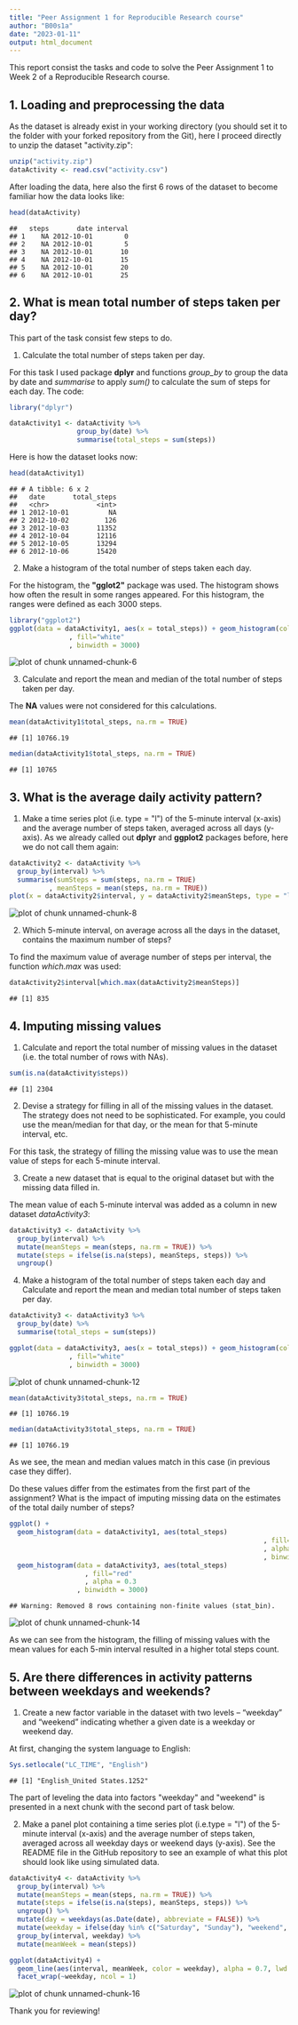 ```yaml
---
title: "Peer Assignment 1 for Reproducible Research course"
author: "B00s1a"
date: "2023-01-11"
output: html_document
---
```


This report consist the tasks and code to solve the Peer Assignment 1 to Week 2 of a Reproducible Research course. 



## 1. Loading and preprocessing the data

As the dataset is already exist in your working directory (you should set it to the folder with your forked repository from the Git), here I proceed directly to unzip the dataset "activity.zip":


```r
unzip("activity.zip")
dataActivity <- read.csv("activity.csv")
```

After loading the data, here also the first 6 rows of the dataset to become familiar how the data looks like:


```r
head(dataActivity)
```

```
##   steps       date interval
## 1    NA 2012-10-01        0
## 2    NA 2012-10-01        5
## 3    NA 2012-10-01       10
## 4    NA 2012-10-01       15
## 5    NA 2012-10-01       20
## 6    NA 2012-10-01       25
```

## 2. What is mean total number of steps taken per day?

This part of the task consist few steps to do.

1. Calculate the total number of steps taken per day.

For this task I used package **dplyr** and functions *group_by* to group the data by date and *summarise* to apply *sum()* to calculate the sum of steps for each day. The code: 

```r
library("dplyr")
```

```r
dataActivity1 <- dataActivity %>%
                 group_by(date) %>%
                 summarise(total_steps = sum(steps))
```

Here is how the dataset looks now:


```r
head(dataActivity1)
```

```
## # A tibble: 6 x 2
##   date       total_steps
##   <chr>            <int>
## 1 2012-10-01          NA
## 2 2012-10-02         126
## 3 2012-10-03       11352
## 4 2012-10-04       12116
## 5 2012-10-05       13294
## 6 2012-10-06       15420
```

2. Make a histogram of the total number of steps taken each day.

For the histogram, the **"gglot2"** package was used. The histogram shows how often the result in some ranges appeared. For this histogram, the ranges were defined as each 3000 steps.


```r
library("ggplot2")
ggplot(data = dataActivity1, aes(x = total_steps)) + geom_histogram(color="black"
               , fill="white"
               , binwidth = 3000)
```

![plot of chunk unnamed-chunk-6](figure/unnamed-chunk-6-1.png)

3. Calculate and report the mean and median of the total number of steps taken per day.

The **NA** values were not considered for this calculations.


```r
mean(dataActivity1$total_steps, na.rm = TRUE)
```

```
## [1] 10766.19
```

```r
median(dataActivity1$total_steps, na.rm = TRUE)
```

```
## [1] 10765
```

## 3. What is the average daily activity pattern?

1. Make a time series plot (i.e. type = "l") of the 5-minute interval (x-axis) and the average number of steps taken, averaged across all days (y-axis). As we already called out **dplyr** and **ggplot2** packages before, here we do not call them again:


```r
dataActivity2 <- dataActivity %>%
  group_by(interval) %>%
  summarise(sumSteps = sum(steps, na.rm = TRUE)
          , meanSteps = mean(steps, na.rm = TRUE))
plot(x = dataActivity2$interval, y = dataActivity2$meanSteps, type = "l")
```

![plot of chunk unnamed-chunk-8](figure/unnamed-chunk-8-1.png)


2. Which 5-minute interval, on average across all the days in the dataset, contains the maximum number of steps?

To find the maximum value of average number of steps per interval, the function *which.max* was used:


```r
dataActivity2$interval[which.max(dataActivity2$meanSteps)]
```

```
## [1] 835
```

## 4. Imputing missing values

1. Calculate and report the total number of missing values in the dataset (i.e. the total number of rows with NAs).


```r
sum(is.na(dataActivity$steps))
```

```
## [1] 2304
```

2. Devise a strategy for filling in all of the missing values in the dataset. The strategy does not need to be sophisticated. For example, you could use the mean/median for that day, or the mean for that 5-minute interval, etc.

For this task, the strategy of filling the missing value was to use the mean value of steps for each 5-minute interval. 

3. Create a new dataset that is equal to the original dataset but with the missing data filled in.

The mean value of each 5-minute interval was added as a column in new dataset *dataActivity3*:


```r
dataActivity3 <- dataActivity %>%
  group_by(interval) %>%
  mutate(meanSteps = mean(steps, na.rm = TRUE)) %>%
  mutate(steps = ifelse(is.na(steps), meanSteps, steps)) %>%
  ungroup()
```

4. Make a histogram of the total number of steps taken each day and Calculate and report the mean and median total number of steps taken per day. 


```r
dataActivity3 <- dataActivity3 %>%
  group_by(date) %>%
  summarise(total_steps = sum(steps))

ggplot(data = dataActivity3, aes(x = total_steps)) + geom_histogram(color="black"
               , fill="white"
               , binwidth = 3000)
```

![plot of chunk unnamed-chunk-12](figure/unnamed-chunk-12-1.png)


```r
mean(dataActivity3$total_steps, na.rm = TRUE)
```

```
## [1] 10766.19
```

```r
median(dataActivity3$total_steps, na.rm = TRUE)
```

```
## [1] 10766.19
```

As we see, the mean and median values match in this case (in previous case they differ).

Do these values differ from the estimates from the first part of the assignment? What is the impact of imputing missing data on the estimates of the total daily number of steps?


```r
ggplot() + 
  geom_histogram(data = dataActivity1, aes(total_steps)
                                                                , fill="blue"
                                                                , alpha = 0.3
                                                                , binwidth = 3000) +
  geom_histogram(data = dataActivity3, aes(total_steps)
                   , fill="red"
                   , alpha = 0.3
                 , binwidth = 3000)
```

```
## Warning: Removed 8 rows containing non-finite values (stat_bin).
```

![plot of chunk unnamed-chunk-14](figure/unnamed-chunk-14-1.png)

As we can see from the histogram, the filling of missing values with the mean values for each 5-min interval resulted in a higher total steps count.

## 5. Are there differences in activity patterns between weekdays and weekends?

1. Create a new factor variable in the dataset with two levels – “weekday” and “weekend” indicating whether a given date is a weekday or weekend day.

At first, changing the system language to English:

```r
Sys.setlocale("LC_TIME", "English")
```

```
## [1] "English_United States.1252"
```

The part of leveling the data into factors "weekday" and "weekend" is presented in a next chunk with the second part of task below.

2. Make a panel plot containing a time series plot (i.e.type = "l") of the 5-minute interval (x-axis) and the average number of steps taken, averaged across all weekday days or weekend days (y-axis). See the README file in the GitHub repository to see an example of what this plot should look like using simulated data.


```r
dataActivity4 <- dataActivity %>%
  group_by(interval) %>%
  mutate(meanSteps = mean(steps, na.rm = TRUE)) %>%
  mutate(steps = ifelse(is.na(steps), meanSteps, steps)) %>%
  ungroup() %>%
  mutate(day = weekdays(as.Date(date), abbreviate = FALSE)) %>%
  mutate(weekday = ifelse(day %in% c("Saturday", "Sunday"), "weekend", "weekday")) %>%
  group_by(interval, weekday) %>%
  mutate(meanWeek = mean(steps))

ggplot(dataActivity4) + 
  geom_line(aes(interval, meanWeek, color = weekday), alpha = 0.7, lwd = 2) +
  facet_wrap(~weekday, ncol = 1)
```

![plot of chunk unnamed-chunk-16](figure/unnamed-chunk-16-1.png)

Thank you for reviewing! 



